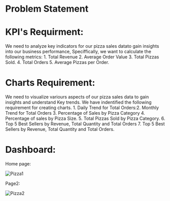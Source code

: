 # Problem Statement 

# KPI's Requirment:
We need to analyze key indicators for our pizza sales datato gain insights into our business performance, Speciffically, we want to calculate the following metrics:
     1. Total Revenue 2. Average Order Value 3. Total Pizzas Sold. 4. Total Orders 5. Average Pizzas per Order.
# Charts Requirement:
We need to visualize variours aspects of our pizza sales data to gain insights and understand Key trends. We have indentified the following requirement for creating charts.
     1. Daily Trend for Total Orders:2. Monthly Trend for Total Orders 3. Percentage of Sales by Pizza Category 4. Percentage of sales by Pizza Size. 5. Total Pizzas Sold by Pizza Category. 6. Top 5 Best Sellers by Revenue, Total Quantity and Total Orders 7. Top 5 Best Sellers by Revenue, Total Quantity and Total Orders.

# Dashboard:
Home page:

![Pizza1](https://github.com/sadafchandnisidd/Analysis-Using-Sql-PowerBi/assets/121816441/c1d2dcf4-ce93-4643-be7f-e0d3fcc6d0f7)

Page2:

![Pizza2](https://github.com/sadafchandnisidd/Analysis-Using-Sql-PowerBi/assets/121816441/954f21f1-9d9e-44d5-9aea-6bd31c9117f8)
